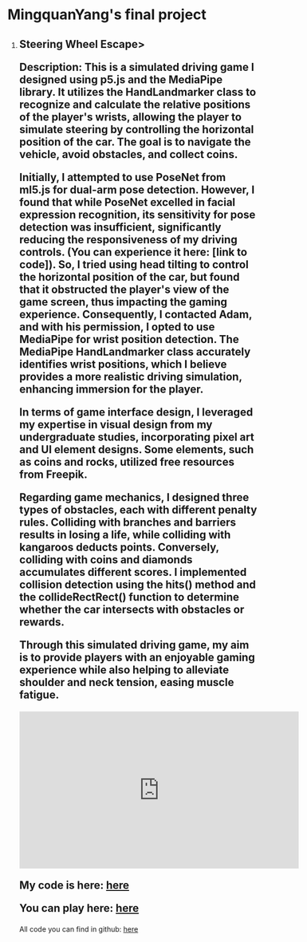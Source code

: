 <head>
    <meta charset="UTF-8">
    <meta name="viewport" content="width=device-width, initial-scale=1.0">
    <title>MingquanYang's final Project</title>
</head>
<body>
    <h1>MingquanYang's final project</h1>
    <ol>
        <li>
            <h2>Steering Wheel Escape>
            <p>Description: This is a simulated driving game I designed using p5.js and the MediaPipe library. It utilizes the HandLandmarker class to recognize and calculate the relative positions of the player's wrists, allowing the player to simulate steering by controlling the horizontal position of the car. The goal is to navigate the vehicle, avoid obstacles, and collect coins.

Initially, I attempted to use PoseNet from ml5.js for dual-arm pose detection. However, I found that while PoseNet excelled in facial expression recognition, its sensitivity for pose detection was insufficient, significantly reducing the responsiveness of my driving controls. (You can experience it here: [link to code]). So, I tried using head tilting to control the horizontal position of the car, but found that it obstructed the player's view of the game screen, thus impacting the gaming experience. Consequently, I contacted Adam, and with his permission, I opted to use MediaPipe for wrist position detection. The MediaPipe HandLandmarker class accurately identifies wrist positions, which I believe provides a more realistic driving simulation, enhancing immersion for the player.

In terms of game interface design, I leveraged my expertise in visual design from my undergraduate studies, incorporating pixel art and UI element designs. Some elements, such as coins and rocks, utilized free resources from Freepik.

Regarding game mechanics, I designed three types of obstacles, each with different penalty rules. Colliding with branches and barriers results in losing a life, while colliding with kangaroos deducts points. Conversely, colliding with coins and diamonds accumulates different scores. I implemented collision detection using the hits() method and the collideRectRect() function to determine whether the car intersects with obstacles or rewards.

Through this simulated driving game, my aim is to provide players with an enjoyable gaming experience while also helping to alleviate shoulder and neck tension, easing muscle fatigue.</p>
            <iframe width="560" height="315" src="https://youtu.be/IkiwghBf7KQ" frameborder="0" allow="accelerometer; autoplay; clipboard-write; encrypted-media; gyroscope; picture-in-picture" allowfullscreen></iframe>
            <p>My code is here: <a href="https://editor.p5js.org/mingquany25/sketches/vzWtSiqs6">here</a></p>
            <p>You can play here: <a href="https://editor.p5js.org/mingquany25/sketches/vzWtSiqs6">here</a></p>
        </li>
            <p>All code you can find in github: <a href="https://github.com/MingquanYang/coding2-final-work-22003678-Mingquan-Yang">here</a></p>
        </li>
    </ol>
</body>

